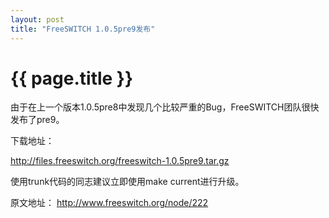 ```yaml
---
layout: post
title: "FreeSWITCH 1.0.5pre9发布"
---
```


# {{ page.title }}

由于在上一个版本1.0.5pre8中发现几个比较严重的Bug，FreeSWITCH团队很快发布了pre9。

下载地址：

<http://files.freeswitch.org/freeswitch-1.0.5pre9.tar.gz>

使用trunk代码的同志建议立即使用make current进行升级。



原文地址：
<http://www.freeswitch.org/node/222>
